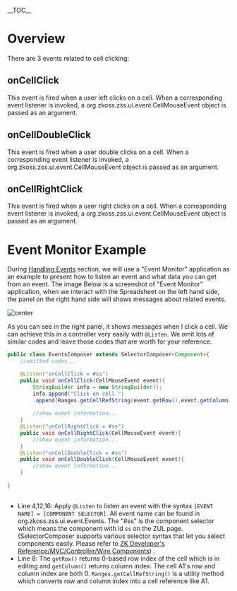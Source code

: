 \_\_TOC\_\_

# Overview

There are 3 events related to cell clicking:

## onCellClick

This event is fired when a user left clicks on a cell. When a
corresponding event listener is invoked, a
<javadoc directory="zss">org.zkoss.zss.ui.event.CellMouseEvent</javadoc>
object is passed as an argument.

## onCellDoubleClick

This event is fired when a user double clicks on a cell. When a
corresponding event listener is invoked, a
<javadoc directory="zss">org.zkoss.zss.ui.event.CellMouseEvent</javadoc>
object is passed as an argument.

## onCellRightClick

This event is fired when a user right clicks on a cell. When a
corresponding event listener is invoked, a
<javadoc directory="zss">org.zkoss.zss.ui.event.CellMouseEvent</javadoc>
object is passed as an argument.

# Event Monitor Example

During [Handling
Events](ZK_Spreadsheet_Essentials_3.x/Working_with_Spreadsheet/Handling_Events "wikilink")
section, we will use a "Event Monitor" application as an example to
present how to listen an event and what data you can get from an event.
The image Below is a screenshot of "Event Monitor" application, when we
interact with the Spreadsheet on the left hand side, the panel on the
right hand side will shows messages about related events.

![ center](zss-essentials-events-cellClicking.png " center")

As you can see in the right panel, it shows messages when I click a
cell. We can achieve this in a controller very easily with `@Listen`. We
omit lots of similar codes and leave those codes that are worth for your
reference.

``` java
public class EventsComposer extends SelectorComposer<Component>{
    //omitted codes...

    @Listen("onCellClick = #ss")
    public void onCellClick(CellMouseEvent event){
        StringBuilder info = new StringBuilder();
        info.append("Click on cell ")
        .append(Ranges.getCellRefString(event.getRow(),event.getColumn()));
        
        //show event information...
    }
    @Listen("onCellRightClick = #ss")
    public void onCellRightClick(CellMouseEvent event){
        //show event information...
    }
    @Listen("onCellDoubleClick = #ss")
    public void onCellDoubleClick(CellMouseEvent event){
        //show event information...
    }
    
}
    
```

  - Line 4,12,16: Apply `@Listen` to listen an event with the syntax
    `[EVENT NAME] = [COMPONENT SELECTOR]`. All event name can be found
    in <javadoc directory="zss">org.zkoss.zss.ui.event.Events</javadoc>.
    The "\#ss" is the component selector which means the component with
    id `ss` on the ZUL page. (SelectorComposer supports various selector
    syntax that let you select components easily. Please refer to [ZK
    Developer's Reference/MVC/Controller/Wire
    Components](ZK_Developer's_Reference/MVC/Controller/Wire_Components "wikilink"))
    .
  - Line 8: The `getRow()` returns 0-based row index of the cell which
    is in editing and `getColumn()` returns column index. The cell A1's
    row and column index are both 0. `Ranges.getCellRefString()` is a
    utility method which converts row and column index into a cell
    reference like A1.
